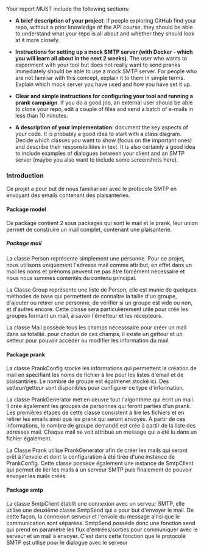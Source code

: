 
Your report MUST include the following sections:

* **A brief description of your project**: if people exploring GitHub find your repo, without a prior knowledge of the API course, they should be able to understand what your repo is all about and whether they should look at it more closely.

* **Instructions for setting up a mock SMTP server (with Docker - which you will learn all about in the next 2 weeks)**. The user who wants to experiment with your tool but does not really want to send pranks immediately should be able to use a mock SMTP server. For people who are not familiar with this concept, explain it to them in simple terms. Explain which mock server you have used and how you have set it up.

* **Clear and simple instructions for configuring your tool and running a prank campaign**. If you do a good job, an external user should be able to clone your repo, edit a couple of files and send a batch of e-mails in less than 10 minutes.

* **A description of your implementation**: document the key aspects of your code. It is probably a good idea to start with a class diagram. Decide which classes you want to show (focus on the important ones) and describe their responsibilities in text. It is also certainly a good idea to include examples of dialogues between your client and an SMTP server (maybe you also want to include some screenshots here).

### Introduction

Ce projet a pour but de nous familiariser avec le protocole SMTP en envoyant 
des emails contenant des plaisanteries. 

#### Package model
Ce package contient 2 sous packages qui sont le mail et le prank, leur union permet
de construire un mail complet, contenant une plaisanterie.
##### Package mail
La classe Person représente simplement une personne. 
Pour ce projet, nous utilisons uniquement l'adresse mail comme attribut, en effet dans un mail
les noms et prénoms peuvent ne pas être forcément nécessaire et nous  nous sommes contentés du
contenu principal.

La Classe Group représente une liste de Person, elle est munie de quelques méthodes de base
qui permettent de connaître la taille d'un groupe, d'ajouter ou retirer 
une personne, de vérifier si un groupe est vide ou non, et d'autres encore.
Cette classe sera particulièrement utile pour crée les groupes formant un mail, à 
savoir l'émetteur et les récepteurs.

La classe Mail possède tous les champs nécesssaire pour créer un mail dans sa totalité. 
pour chadun de ces champs, il existe un getteur et un setteur pour pouvoir accéder ou modifier
les information du mail.

#### Package prank
La classe PrankConfig stocke les informations qui permettent la création de mail en spécifiant
les noms de fichier à lire pour les listes d'email et de plaisantiries. Le nombre de groupe
est égalmenet stocké ici. Des setteur/getteur sont disponibles pour configurer ce type 
d'information.

La classe PrankGenerator met en oeuvre tout l'algorithme qui écrit un mail.
Il crée également les groupes de personnes qui feront parties d'un prank.
Les premières étapes de cette classe consistent à lire les fichiers et en retirer les 
emails ainsi que les prank qui seront envoyés. A partir de ces informations, le nombre de groupe
demandé est crée à partir de la liste des adresses mail. Chaque mail se voit attribué 
un message qui a été lu dans un fichier également.

La Classe Prank utilise PrankGenerator afin de créer les mails qui seront prêt à l'envoie et dont 
la configuration à été tirée d'une instance de PrankConfig. Cette classe possède également une instance
de SmtpClient qui permet de lier les mails à un serveur SMTP puis finalement de pouvoir envoyer
les mails créés.

#### Package smtp
La classe SmtpClient établit une connexion avec un serveur SMTP, elle utilise une deuxième classe SmtpSend qui
a pour but d'envoyer le mail. De cette façon, la connexion serveur et l'envoie du message ainsi que le communication sont 
séparées. 
SmtpSend possède donc une fonction send qui prend en paramètre les flux d'entrées/sorties pour communiquer avec le serveur
et un mail à envoyer. C'est dans cette fonction que le protocole SMTP est utlisé pour le dialogue avec le serveur


